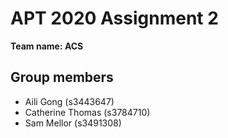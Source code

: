 # APT 2020 Assignment 2

**Team name: ACS**

## Group members
* Aili Gong (s3443647)
* Catherine Thomas (s3784710)
* Sam Mellor (s3491308)
